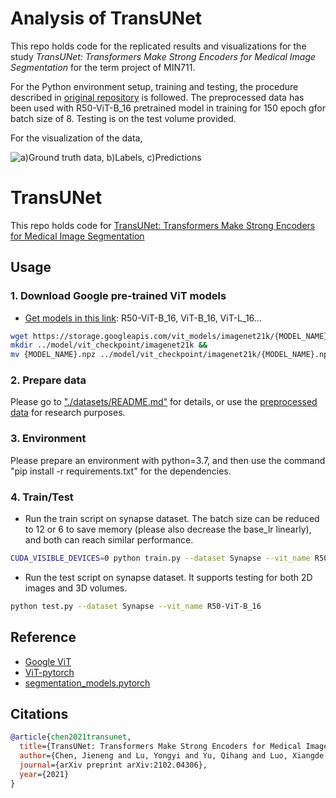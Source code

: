 
# Analysis of TransUNet
This repo holds code for the replicated results and visualizations for the study _TransUNet: Transformers Make Strong Encoders for Medical Image Segmentation_ for the term project of MIN711. 

For the Python environment setup, training and testing, the procedure described in [original repository](https://github.com/Beckschen/TransUNet) is followed. 
The preprocessed data has been used with R50-ViT-B_16 pretrained model in training for 150 epoch gfor batch size of 8. Testing is on the test volume provided. 

For the visualization of the data, 

![a)Ground truth data, b)Labels, c)Predictions](https://github.com/kutay-ugurlu/TransUNet_Analysis/blob/main/project_TransUNet/predictions/gif_predict/example01.gif)

# TransUNet
This repo holds code for [TransUNet: Transformers Make Strong Encoders for Medical Image Segmentation](https://arxiv.org/pdf/2102.04306.pdf)

## Usage

### 1. Download Google pre-trained ViT models
* [Get models in this link](https://console.cloud.google.com/storage/vit_models/): R50-ViT-B_16, ViT-B_16, ViT-L_16...
```bash
wget https://storage.googleapis.com/vit_models/imagenet21k/{MODEL_NAME}.npz &&
mkdir ../model/vit_checkpoint/imagenet21k &&
mv {MODEL_NAME}.npz ../model/vit_checkpoint/imagenet21k/{MODEL_NAME}.npz
```

### 2. Prepare data

Please go to ["./datasets/README.md"](datasets/README.md) for details, or use the [preprocessed data](https://drive.google.com/drive/folders/1ACJEoTp-uqfFJ73qS3eUObQh52nGuzCd?usp=sharing) for research purposes.

### 3. Environment

Please prepare an environment with python=3.7, and then use the command "pip install -r requirements.txt" for the dependencies.

### 4. Train/Test

- Run the train script on synapse dataset. The batch size can be reduced to 12 or 6 to save memory (please also decrease the base_lr linearly), and both can reach similar performance.

```bash
CUDA_VISIBLE_DEVICES=0 python train.py --dataset Synapse --vit_name R50-ViT-B_16
```

- Run the test script on synapse dataset. It supports testing for both 2D images and 3D volumes.

```bash
python test.py --dataset Synapse --vit_name R50-ViT-B_16
```

## Reference
* [Google ViT](https://github.com/google-research/vision_transformer)
* [ViT-pytorch](https://github.com/jeonsworld/ViT-pytorch)
* [segmentation_models.pytorch](https://github.com/qubvel/segmentation_models.pytorch)

## Citations

```bibtex
@article{chen2021transunet,
  title={TransUNet: Transformers Make Strong Encoders for Medical Image Segmentation},
  author={Chen, Jieneng and Lu, Yongyi and Yu, Qihang and Luo, Xiangde and Adeli, Ehsan and Wang, Yan and Lu, Le and Yuille, Alan L., and Zhou, Yuyin},
  journal={arXiv preprint arXiv:2102.04306},
  year={2021}
}
```
